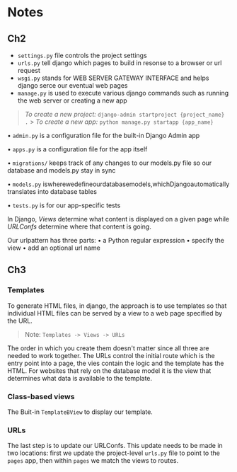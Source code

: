 # Notes

## Ch2

- `settings.py` file controls the project settings
- `urls.py` tell django which pages to build in resonse to a browser or url request
- `wsgi.py` stands for WEB SERVER GATEWAY INTERFACE and helps django serce our eventual web pages
- `manage.py` is used to execute various django commands such as running the web server or creating a new app

> _To create a new project:_ `django-admin startproject {project_name} .` > _To create a new app:_ `python manage.py startapp {app_name}`

• `admin.py` is a configuration file for the built-in Django Admin app

• `apps.py` is a configuration file for the app itself

• `migrations/` keeps track of any changes to our models.py file so our database and models\.py stay in sync

• `models.py` iswherewedefineourdatabasemodels,whichDjangoautomatically translates into database tables

• `tests.py` is for our app-specific tests

In Django, _Views_ determine what content is displayed on a given page while _URLConfs_ determine where that content is going.

Our urlpattern has three parts:
• a Python regular expression
• specify the view
• add an optional url name

## Ch3

### **Templates**

To generate HTML files, in django, the approach is to use templates so that individual HTML files can be served by a view to a web page specified by the URL.

> Note: `Templates -> Views -> URLs`

The order in which you create them doesn't matter since all three are needed to work together. The URLs control the initial route which is the entry point into a page, the vies contain the logic and the template has the HTML. For websites that rely on the database model it is the view that determines what data is available to the template.

### Class-based views

The Buit-in `TemplateBView` to display our template.

### URLs

The last step is to update our URLConfs. This update needs to be made in two locations: first we update the project-level `urls.py` file to point to the `pages` app, then within `pages` we match the views to routes.

